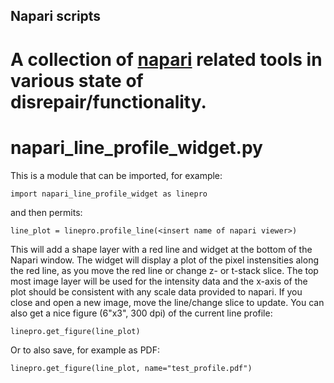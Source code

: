## Napari scripts
# A collection of [napari](https://napari.org) related tools in various state of disrepair/functionality.

# napari_line_profile_widget.py
This is a module that can be imported, for example:
```
import napari_line_profile_widget as linepro
```
and then permits:
```
line_plot = linepro.profile_line(<insert name of napari viewer>) 
```
This will add a shape layer with a red line and widget at the bottom of the Napari window. 
The widget will display a plot of the pixel instensities along the red line, as you move the red line or change z- or t-stack slice.
The top most image layer will be used for the intensity data and the x-axis of the plot should be consistent with any scale data provided to napari. If you close and open a new image, move the line/change slice to update.
You can also get a nice figure (6"x3", 300 dpi) of the current line profile:
```
linepro.get_figure(line_plot)
```
Or to also save, for example as PDF:
```
linepro.get_figure(line_plot, name="test_profile.pdf")
```
